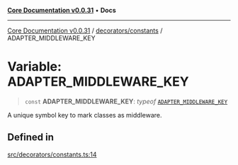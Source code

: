 [**Core Documentation v0.0.31**](../../../README.md) • **Docs**

***

[Core Documentation v0.0.31](../../../modules.md) / [decorators/constants](../README.md) / ADAPTER\_MIDDLEWARE\_KEY

# Variable: ADAPTER\_MIDDLEWARE\_KEY

> `const` **ADAPTER\_MIDDLEWARE\_KEY**: *typeof* [`ADAPTER_MIDDLEWARE_KEY`](ADAPTER_MIDDLEWARE_KEY.md)

A unique symbol key to mark classes as middleware.

## Defined in

[src/decorators/constants.ts:14](https://github.com/stonemjs/core/blob/c4dbb69a8c86aa6134b62f7d9cac7dabb444c749/src/decorators/constants.ts#L14)

